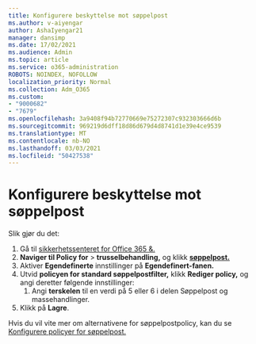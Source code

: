 ```yaml
---
title: Konfigurere beskyttelse mot søppelpost
ms.author: v-aiyengar
author: AshaIyengar21
manager: dansimp
ms.date: 17/02/2021
ms.audience: Admin
ms.topic: article
ms.service: o365-administration
ROBOTS: NOINDEX, NOFOLLOW
localization_priority: Normal
ms.collection: Adm_O365
ms.custom:
- "9000682"
- "7679"
ms.openlocfilehash: 3a9408f94b72770669e75272307c932303666d6b
ms.sourcegitcommit: 969219d6dff18d86d679d4d8741d1e39e4ce9539
ms.translationtype: MT
ms.contentlocale: nb-NO
ms.lasthandoff: 03/03/2021
ms.locfileid: "50427538"
---
```

# <a name="set-up-an-anti-spam-protection"></a>Konfigurere beskyttelse mot søppelpost

Slik gjør du det:

1. Gå til [sikkerhetssenteret for Office 365 &.](https://go.microsoft.com/fwlink/p/?linkid=2077143)
1. **Naviger til Policy for**  >  **trusselbehandling,** og klikk **[søppelpost.](https://go.microsoft.com/fwlink/p/?linkid=2077143)**
1. Aktiver **Egendefinerte** innstillinger på **Egendefinert-fanen.**
1. Utvid **policyen for standard søppelpostfilter,** klikk **Rediger policy,** og angi deretter følgende innstillinger:
    1. Angi **terskelen** til en verdi på 5 eller 6 i delen Søppelpost og massehandlinger.
1. Klikk på **Lagre**.

Hvis du vil vite mer om alternativene for søppelpostpolicy, kan du se [Konfigurere policyer for søppelpost.](https://go.microsoft.com/fwlink/?linkid=2092051)
